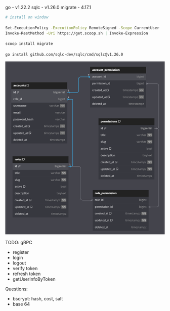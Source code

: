 go - v1.22.2
sqlc - v1.26.0
migrate - 4.17.1


```sh
# install on window

Set-ExecutionPolicy -ExecutionPolicy RemoteSigned -Scope CurrentUser
Invoke-RestMethod -Uri https://get.scoop.sh | Invoke-Expression

scoop install migrate

go install github.com/sqlc-dev/sqlc/cmd/sqlc@v1.26.0
```

![alt text](image.png)

TODO: gRPC

- register
- login
- logout
- verify token
- refresh token
- getUserInfoByToken

Questions:

- bscrypt: hash, cost, salt
- base 64